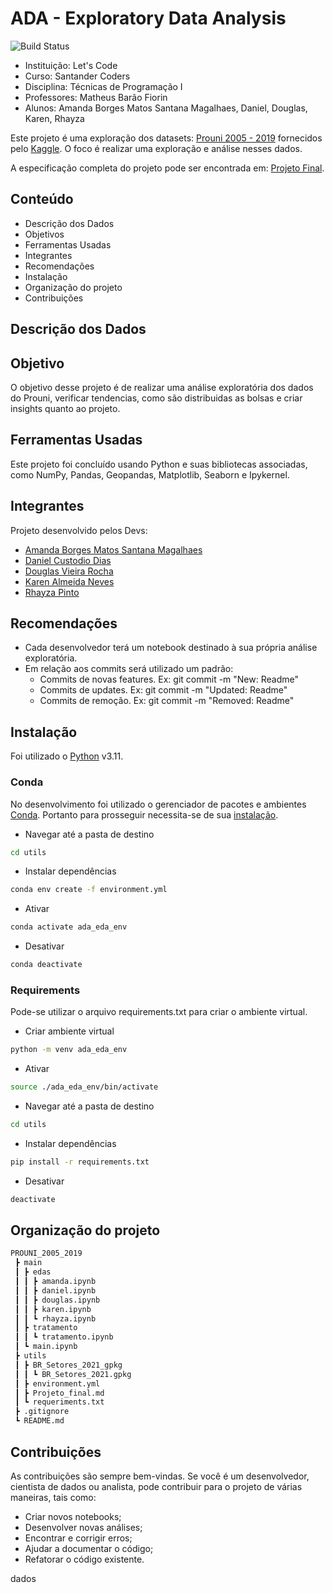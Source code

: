 # ADA - Exploratory Data Analysis
![Build Status](https://travis-ci.org/joemccann/dillinger.svg?branch=main)

- Instituição: Let's Code
- Curso: Santander Coders
- Disciplina: Técnicas de Programação I
- Professores: Matheus Barão Fiorin
- Alunos: Amanda Borges Matos Santana Magalhaes, Daniel, Douglas, Karen, Rhayza

Este projeto é uma exploração dos datasets: [Prouni 2005 - 2019](https://www.kaggle.com/datasets/saraivaufc/prouni) fornecidos pelo [Kaggle](https://www.kaggle.com/). O foco é realizar uma exploração e análise nesses dados.

A especificação completa do projeto pode ser encontrada em: [Projeto Final](https://github.com/DanielCustodioDias/Projeto_PROUNI/blob/main/utils/Projeto_final.md).

## Conteúdo

- Descrição dos Dados
- Objetivos
- Ferramentas Usadas
- Integrantes
- Recomendações
- Instalação
- Organização do projeto
- Contribuições

## Descrição dos Dados



## Objetivo

O objetivo desse projeto é de realizar uma análise exploratória dos dados do Prouni, verificar tendencias, como são distribuidas as bolsas e criar insights quanto ao projeto.

## Ferramentas Usadas 
Este projeto foi concluído usando Python e suas bibliotecas associadas, como NumPy, Pandas, Geopandas, Matplotlib, Seaborn e Ipykernel.

## Integrantes
Projeto desenvolvido pelos Devs:

- [Amanda Borges Matos Santana Magalhaes](https://github.com/magalhaesaamanda)
- [Daniel Custodio Dias](https://github.com/danielcustodiodias)
- [Douglas Vieira Rocha](https://github.com/dogaVrocha)
- [Karen Almeida Neves](https://github.com/KarenAlmeida23)
- [Rhayza Pinto](https://github.com/RhayzaPinto)

## Recomendações
- Cada desenvolvedor terá um notebook destinado à sua própria análise exploratória.
- Em relação aos commits será utilizado um padrão:
    - Commits de novas features. Ex: git commit -m "New: Readme"
    - Commits de updates. Ex: git commit -m "Updated: Readme"
    - Commits de remoção. Ex: git commit -m "Removed: Readme"

## Instalação
Foi utilizado o [Python](https://www.python.org/) v3.11.

### Conda
No desenvolvimento foi utilizado o gerenciador de pacotes e ambientes [Conda](https://conda.io/). Portanto para prosseguir necessita-se de sua [instalação](https://conda.io/projects/conda/en/latest/user-guide/install/index.html).

- Navegar até a pasta de destino
```sh
cd utils
```

- Instalar dependências
```sh
conda env create -f environment.yml
```

- Ativar
```sh
conda activate ada_eda_env
```

- Desativar
```sh
conda deactivate
```

### Requirements
Pode-se utilizar o arquivo requirements.txt para criar o ambiente virtual.

- Criar ambiente virtual
```sh
python -m venv ada_eda_env
```

- Ativar
```sh
source ./ada_eda_env/bin/activate
```

- Navegar até a pasta de destino
```sh
cd utils
```

- Instalar dependências
```sh
pip install -r requirements.txt
```

- Desativar
```sh
deactivate
```

## Organização do projeto
```sh
PROUNI_2005_2019
 ┣ main
 ┃ ┣ edas
 ┃ ┃ ┣ amanda.ipynb
 ┃ ┃ ┣ daniel.ipynb
 ┃ ┃ ┣ douglas.ipynb
 ┃ ┃ ┣ karen.ipynb
 ┃ ┃ ┗ rhayza.ipynb
 ┃ ┣ tratamento
 ┃ ┃ ┗ tratamento.ipynb
 ┃ ┗ main.ipynb
 ┣ utils
 ┃ ┣ BR_Setores_2021_gpkg
 ┃ ┃ ┗ BR_Setores_2021.gpkg
 ┃ ┣ environment.yml
 ┃ ┣ Projeto_final.md
 ┃ ┗ requeriments.txt
 ┣ .gitignore
 ┗ README.md
```

## Contribuições
As contribuições são sempre bem-vindas. Se você é um desenvolvedor, cientista de dados ou analista, pode contribuir para o projeto de várias maneiras, tais como:

- Criar novos notebooks;
- Desenvolver novas análises;
- Encontrar e corrigir erros;
- Ajudar a documentar o código;
- Refatorar o código existente.








dados